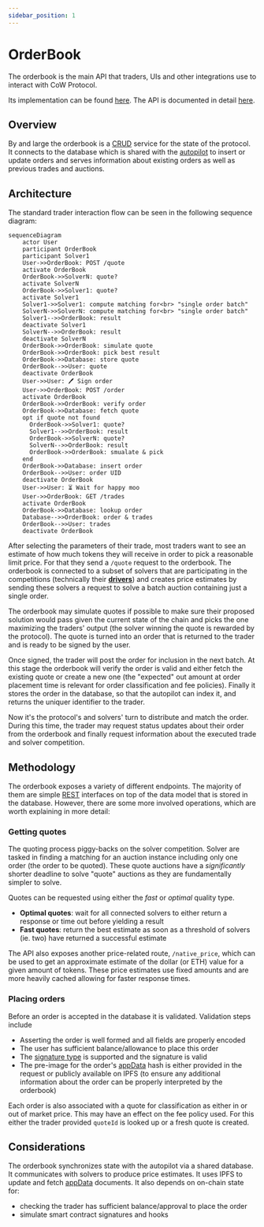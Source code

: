 ```yaml
---
sidebar_position: 1
---
```


# OrderBook

The orderbook is the main API that traders, UIs and other integrations use to interact with CoW Protocol.

Its implementation can be found [here](https://github.com/cowprotocol/services/tree/main/crates/orderbook). The API is documented in detail [here](../../reference/apis/orderbook). 

## Overview

By and large the orderbook is a [CRUD](https://en.wikipedia.org/wiki/Create,_read,_update_and_delete) service for the state of the protocol.
It connects to the database which is shared with the [autopilot](./autopilot) to insert or update orders and serves information about existing orders as well as previous trades and auctions.

## Architecture

The standard trader interaction flow can be seen in the following sequence diagram:

```mermaid
sequenceDiagram
    actor User
    participant OrderBook
    participant Solver1
    User->>OrderBook: POST /quote
    activate OrderBook
    OrderBook->>SolverN: quote?
    activate SolverN
    OrderBook->>Solver1: quote?
    activate Solver1
    Solver1->>Solver1: compute matching for<br> "single order batch"
    SolverN->>SolverN: compute matching for<br> "single order batch"
    Solver1-->>OrderBook: result
    deactivate Solver1
    SolverN-->>OrderBook: result
    deactivate SolverN
    OrderBook->>OrderBook: simulate quote
    OrderBook->>OrderBook: pick best result
    OrderBook->>Database: store quote
    OrderBook-->>User: quote
    deactivate OrderBook
    User->>User: 🖊 Sign order
    User->>OrderBook: POST /order
    activate OrderBook
    OrderBook->>OrderBook: verify order
    OrderBook->>Database: fetch quote
    opt if quote not found
      OrderBook->>Solver1: quote?
      Solver1-->>OrderBook: result
      OrderBook->>SolverN: quote?
      SolverN-->>OrderBook: result
      OrderBook->>OrderBook: smualate & pick
    end
    OrderBook->>Database: insert order
    OrderBook-->>User: order UID
    deactivate OrderBook
    User->>User: ⏳ Wait for happy moo
    User->>OrderBook: GET /trades
    activate OrderBook
    OrderBook->>Database: lookup order
    Database-->>OrderBook: order & trades
    OrderBook-->>User: trades
    deactivate OrderBook
```

After selecting the parameters of their trade, most traders want to see an estimate of how much tokens they will receive in order to pick a reasonable limit price.
For that they send a `/quote` request to the orderbook. 
The orderbook is connected to a subset of solvers that are participating in the competitions (technically their [**drivers**](./solver/driver)) and creates price estimates by sending these solvers a request to solve a batch auction containing just a single order.

The orderbook may simulate quotes if possible to make sure their proposed solution would pass given the current state of the chain and picks the one maximizing the traders' output (the solver winning the quote is rewarded by the protocol). 
The quote is turned into an order that is returned to the trader and is ready to be signed by the user.

Once signed, the trader will post the order for inclusion in the next batch.
At this stage the orderbook will verify the order is valid and either fetch the existing quote or create a new one (the "expected" out amount at order placement time is relevant for order classification and fee policies).
Finally it stores the order in the database, so that the autopilot can index it, and returns the uniquer identifier to the trader.

Now it's the protocol's and solvers' turn to distribute and match the order.
During this time, the trader may request status updates about their order from the orderbook and finally request information about the executed trade and solver competition.

## Methodology

The orderbook exposes a variety of different endpoints.
The majority of them are simple [REST](https://en.wikipedia.org/wiki/REST) interfaces on top of the data model that is stored in the database.
However, there are some more involved operations, which are worth explaining in more detail:

### Getting quotes

The quoting process piggy-backs on the solver competition.
Solver are tasked in finding a matching for an auction instance including only one order (the order to be quoted).
These quote auctions have a _significantly_ shorter deadline to solve "quote" auctions as they are fundamentally simpler to solve.

Quotes can be requested using either the _fast_ or _optimal_ quality type.

- **Optimal quotes**: wait for all connected solvers to either return a response or time out before yielding a result
- **Fast quotes**: return the best estimate as soon as a threshold of solvers (ie. two) have returned a successful estimate

The API also exposes another price-related route, `/native_price`, which can be used to get an approximate estimate of the dollar (or ETH) value for a given amount of tokens.
These price estimates use fixed amounts and are more heavily cached allowing for faster response times.

### Placing orders

Before an order is accepted in the database it is validated.
Validation steps include
- Asserting the order is well formed and all fields are properly encoded
- The user has sufficient balance/allowance to place this order
- The [signature type](/cow-protocol/reference/core/signing-schemes) is supported and the signature is valid
- The pre-image for the order's [appData](/cow-protocol/reference/core/intents/app-data) hash is either provided in the request or publicly available on IPFS (to ensure any additional information about the order can be properly interpreted by the orderbook)

Each order is also associated with a quote for classification as either in or out of market price. This may have an effect on the fee policy used.
For this either the trader provided `quoteId` is looked up or a fresh quote is created.

## Considerations

The orderbook synchronizes state with the autopilot via a shared database.
It communicates with solvers to produce price estimates.
It uses IPFS to update and fetch [appData](/cow-protocol/reference/core/intents/app-data) documents.
It also depends on on-chain state for:
- checking the trader has sufficient balance/approval to place the order
- simulate smart contract signatures and hooks


